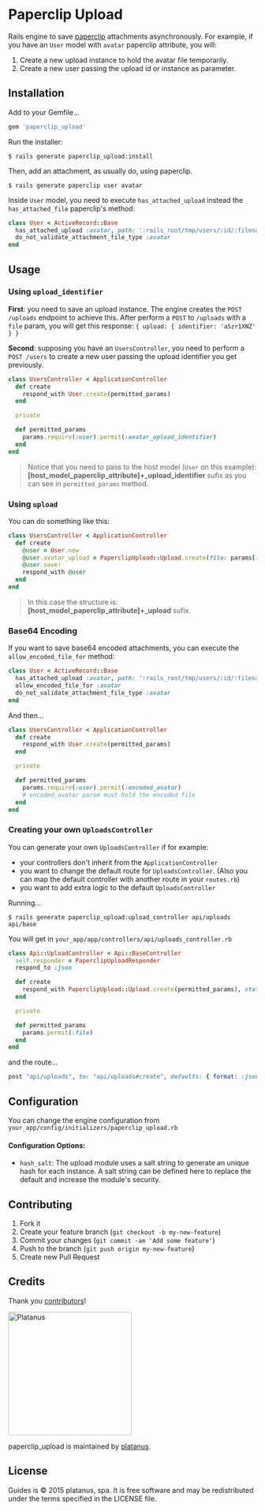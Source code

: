 # Paperclip Upload

Rails engine to save [paperclip](https://github.com/thoughtbot/paperclip) attachments asynchronously. For example, if you have an `User` model with `avatar` paperclip attribute, you will:

1. Create a new upload instance to hold the avatar file temporarily.
1. Create a new user passing the upload id or instance as parameter.

## Installation

Add to your Gemfile...

```ruby
gem 'paperclip_upload'
```

Run the installer:

```shell
$ rails generate paperclip_upload:install
```

Then, add an attachment, as usually do, using paperclip.

```shell
$ rails generate paperclip user avatar
```

Inside `User` model, you need to execute `has_attached_upload` instead the `has_attached_file` paperclip's method:

```ruby
class User < ActiveRecord::Base
  has_attached_upload :avatar, path: ':rails_root/tmp/users/:id/:filename'
  do_not_validate_attachment_file_type :avatar
end
```

## Usage

### Using `upload_identifier`

**First**: you need to save an upload instance.
The engine creates the `POST /uploads` endpoint to achieve this.
After perform a `POST` to `/uploads` with a `file` param, you will get this response: `{ upload: { identifier: 'a5zr1XNZ' } }`

**Second**: supposing you have an `UsersController`, you need to perform a `POST /users` to create a new user passing the upload identifier you get previously.

```ruby
class UsersController < ApplicationController
  def create
    respond_with User.create(permitted_params)
  end

  private

  def permitted_params
    params.require(:user).permit(:avatar_upload_identifier)
  end
end
```

> Notice that you need to pass to the host model (`User` on this example): **[host_model_paperclip_attribute]+_upload_identifier** sufix as you can see in `permitted_params` method.

### Using `upload`

You can do something like this:

```ruby
class UsersController < ApplicationController
  def create
    @user = User.new
    @user.avatar_upload = PaperclipUpload::Upload.create(file: params[:file])
    @user.save!
    respond_with @user
  end
end
```

> In this case the structure is: **[host_model_paperclip_attribute]+_upload** sufix.

### Base64 Encoding

If you want to save base64 encoded attachments, you can execute the `allow_encoded_file_for` method:

```ruby
class User < ActiveRecord::Base
  has_attached_upload :avatar, path: ':rails_root/tmp/users/:id/:filename'
  allow_encoded_file_for :avatar
  do_not_validate_attachment_file_type :avatar
end
```

And then...

```ruby
class UsersController < ApplicationController
  def create
    respond_with User.create(permitted_params)
  end

  private

  def permitted_params
    params.require(:user).permit(:encoded_avatar)
    # encoded_avatar param must hold the encoded file
  end
end
```

### Creating your own `UploadsController`

You can generate your own `UploadsController` if for example:

* your controllers don't inherit from the `ApplicationController`
* you want to change the default route for `UploadsController`. (Also you can map the default controller with another route in your `routes.rb`)
* you want to add extra logic to the default `UploadsController`

Running...

```shell
$ rails generate paperclip_upload:upload_controller api/uploads api/base
```

You will get in `your_app/app/controllers/api/uploads_controller.rb`

```ruby
class Api::UploadController < Api::BaseController
  self.responder = PaperclipUploadResponder
  respond_to :json

  def create
    respond_with PaperclipUpload::Upload.create(permitted_params), status: :created
  end

  private

  def permitted_params
    params.permit(:file)
  end
end
```

and the route...

```ruby
post "api/uploads", to: "api/uploads#create", defaults: { format: :json }
```

## Configuration

You can change the engine configuration from `your_app/config/initializers/paperclip_upload.rb`

#### Configuration Options:

* `hash_salt`: The upload module uses a salt string to generate an unique hash for each instance. A salt string can be defined here to replace the default and increase the module's security.

## Contributing

1. Fork it
2. Create your feature branch (`git checkout -b my-new-feature`)
3. Commit your changes (`git commit -am 'Add some feature'`)
4. Push to the branch (`git push origin my-new-feature`)
5. Create new Pull Request

## Credits

Thank you [contributors](https://github.com/platanus/paperclip_upload/graphs/contributors)!

<img src="http://platan.us/gravatar_with_text.png" alt="Platanus" width="250"/>

paperclip_upload is maintained by [platanus](http://platan.us).

## License

Guides is © 2015 platanus, spa. It is free software and may be redistributed under the terms specified in the LICENSE file.
